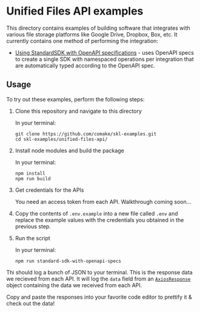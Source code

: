 # Unified Files API examples

This directory contains examples of building software that integrates with various file storage platforms like Google Drive, Dropbox, Box, etc. It currently contains one method of performing the integration:

- [Using StandardSDK with OpenAPI specifications](https://github.com/comake/skl-examples/blob/main/unified-files-api/src/UsingStandardSdkWithOpenApiSpecs.ts) - uses OpenAPI specs to create a single SDK with namespaced operations per integration that are automatically typed according to the OpenAPI spec.

## Usage

To try out these examples, perform the following steps:

1. Clone this repository and navigate to this directory

    In your terminal: 

    ```shell
    git clone https://github.com/comake/skl-examples.git
    cd skl-examples/unified-files-api/
    ```

2. Install node modules and build the package

    In your terminal: 

    ```shell
    npm install
    npm run build
    ```

3. Get credentials for the APIs

    You need an access token from each API. Walkthrough coming soon...

4. Copy the contents of `.env.example` into a new file called `.env` and replace the example values with the credentials you obtained in the previous step.

5. Run the script

    In your terminal: 
    
    ```shell
    npm run standard-sdk-with-openapi-specs
    ```

Thi should log a bunch of JSON to your terminal. This is the response data we recieved from each API. It will log the `data` field from an [`AxiosResponse`](https://github.com/axios/axios#response-schema) object containing the data we received from each API.

Copy and paste the responses into your favorite code editor to prettify it & check out the data! 